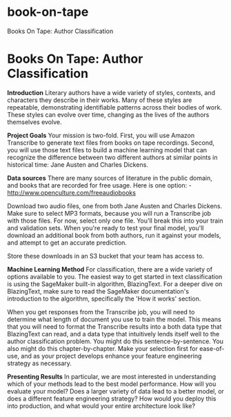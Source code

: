 # book-on-tape
Books On Tape: Author Classification

# Books On Tape: Author Classification

**Introduction**
Literary authors have a wide variety of styles, contexts, and characters they describe in their works. Many of these styles are repeatable, demonstrating identifiable patterns across their bodies of work. These styles can evolve over time, changing as the lives of the authors themselves evolve. 

**Project Goals**
Your mission is two-fold. First, you will use Amazon Transcribe to generate text files from books on tape recordings. Second, you will use those text files to build a machine learning model that can recognize the difference between two different authors at similar points in historical time: Jane Austen and Charles Dickens. 

**Data sources**
There are many sources of literature in the public domain, and books that are recorded for free usage. Here is one option: 
-http://www.openculture.com/freeaudiobooks 

Download two audio files, one from both Jane Austen and Charles Dickens. Make sure to select MP3 formats, because you will run a Transcribe job with those files. For now, select only one file. You'll break this into your train and validation sets. When you're ready to test your final model, you'll download an additional book from both authors, run it against your models, and attempt to get an accurate prediction. 

Store these downloads in an S3 bucket that your team has access to. 

**Machine Learning Method**
For classification, there are a wide variety of options available to you. The easiest way to get started in text classification is using the SageMaker built-in algorithm, BlazingText. For a deeper dive on BlazingText, make sure to read the SageMaker documentation's introduction to the algorithm, specifically the 'How it works' section. 

 When you get responses from the Transcribe job, you will need to determine what length of document you use to train the model. This means that you will need to format the Transcribe results into a both data type that BlazingText can read, and a data type that intuitively lends itself well to the author classification problem. You might do this sentence-by-sentence. You also might do this chapter-by-chapter. Make your selection first for ease-of-use, and as your project develops enhance your feature engineering strategy as necessary.

**Presenting Results**
In particular, we are most interested in understanding which of your methods lead to the best model performance. How will you evaluate your model? Does a larger variety of data lead to a better model, or does a different feature engineering strategy? How would you deploy this into production, and what would your entire architecture look like? 
